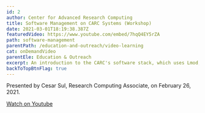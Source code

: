 ```yaml
---
id: 2
author: Center for Advanced Research Computing
title: Software Management on CARC Systems (Workshop)
date: 2021-03-01T18:19:38.387Z
featuredVideo: https://www.youtube.com/embed/7hqQ4EY5rZA
path: software-management
parentPath: /education-and-outreach/video-learning
cat: onDemandVideo
parentEle: Education & Outreach
excerpt: An introduction to the CARC's software stack, which uses Lmod, a Lua-based module system. Recording of Software Management on CARC Systems workshop (February 26, 2021).
backToTopBtnFlag: true
---
```


Presented by Cesar Sul, Research Computing Associate, on February 26, 2021.

[Watch on Youtube](https://www.youtube.com/embed/7hqQ4EY5rZA)